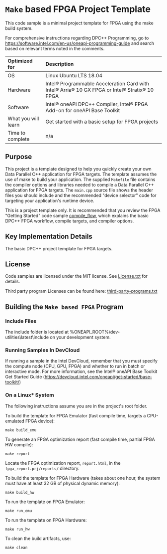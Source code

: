 # `Make` based FPGA Project Template
This code sample is a minimal project template for FPGA using the make build system.

For comprehensive instructions regarding DPC++ Programming, go to https://software.intel.com/en-us/oneapi-programming-guide and search based on relevant terms noted in the comments.

| Optimized for                     | Description
|:---                               |:---
| OS                                | Linux Ubuntu LTS 18.04
| Hardware                          | Intel&reg; Programmable Acceleration Card with Intel&reg; Arria&reg; 10 GX FPGA or Intel&reg; Stratix&reg; 10 FPGA
| Software                          | Intel&reg; oneAPI DPC++ Compiler, Intel&reg; FPGA Add-on for oneAPI Base Toolkit
| What you will learn               | Get started with a basic setup for FPGA projects
| Time to complete                  | n/a

## Purpose
This project is a template designed to help you quickly create your own Data Parallel C++ application for FPGA targets. The template assumes the use of make to build your application. The supplied `Makefile` file contains the compiler options and libraries needed to compile a Data Parallel C++ application for FPGA targets. The `main.cpp` source file shows the header files you should include and the recommended "device selector" code for targeting your application's runtime device.

This is a project template only. It is recommended that you review the FPGA "Getting Started" code sample  [compile_flow](https://github.com/oneapi-src/oneAPI-samples/tree/master/DirectProgramming/DPC%2B%2BFPGA/Tutorials/GettingStarted/fpga_compile), which explains the basic DPC++ FPGA workflow, compile targets, and compiler options.

## Key Implementation Details
The basic DPC++ project template for FPGA targets.

## License
Code samples are licensed under the MIT license. See
[License.txt](https://github.com/oneapi-src/oneAPI-samples/blob/master/License.txt) for details.

Third party program Licenses can be found here: [third-party-programs.txt](https://github.com/oneapi-src/oneAPI-samples/blob/master/third-party-programs.txt)

## Building the `Make based FPGA` Program

### Include Files
The include folder is located at %ONEAPI_ROOT%\dev-utilities\latest\include on your development system.

### Running Samples In DevCloud
If running a sample in the Intel DevCloud, remember that you must specify the compute node (CPU, GPU, FPGA) and whether to run in batch or interactive mode. For more information, see the Intel® oneAPI Base Toolkit Get Started Guide (https://devcloud.intel.com/oneapi/get-started/base-toolkit/)

### On a Linux* System
The following instructions assume you are in the project's root folder.

To build the template for FPGA Emulator (fast compile time, targets a CPU-emulated FPGA device):
  ```
  make build_emu
  ```

To generate an FPGA optimization report (fast compile time, partial FPGA HW compile):
  ```
  make report
  ```
Locate the FPGA optimization report, `report.html`, in the `fpga_report.prj/reports/` directory.

To build the template for FPGA Hardware (takes about one hour, the system must
have at least 32 GB of physical dynamic memory):
  ```
  make build_hw
  ```

To run the template on FPGA Emulator:
  ```
  make run_emu
  ```

To run the template on FPGA Hardware:
  ```
  make run_hw
  ```

To clean the build artifacts, use:
  ```
  make clean
  ```
